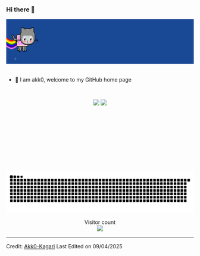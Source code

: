   <h3 id="hi-there">Hi there 👋</h3>
<div align="center">
    <img src="https://raw.githubusercontent.com/Niefee/niefee/master/assets/fly.webp" height="120px">
</div>
<br>
<ul>
<li>🌱 I am akk0, welcome to my GitHub home page</li>
</ul>
<br>
<p align="center" style="height: 180px;">
    <img style="height:10rem" src="https://github-readme-stats.vercel.app/api?username=Akk0-Kagari&amp;bg_color=30,e96443,904e95&amp;title_color=fff&amp;text_color=fff&amp;show_icons=true&amp;theme=radical">
    <img style="height:10rem;" src="https://github-readme-streak-stats.herokuapp.com/?user=Akk0-Kagari&amp;theme=radical&amp;show_icons=true&amp;border=e4e2e2">
</p>
<div align="center">
    <picture align="center">
      <source media="(prefers-color-scheme: dark)" srcset="https://github.com/Akk0-Kagari/Akk0-Kagari/blob/output/github-contribution-grid-snake.svg">
      <source media="(prefers-color-scheme: light)" srcset="https://github.com/Akk0-Kagari/Akk0-Kagari/blob/output/github-contribution-grid-snake.svg">
      <img alt="github contribution grid snake animation" src="https://github.com/Akk0-Kagari/Akk0-Kagari/blob/output/github-contribution-grid-snake.svg">
    </picture>
</div>
<p align="center"> 
  </p><div align="center">Visitor count</div>
  <div align="center">
    <img src="https://profile-counter.glitch.me/Akk0-Kagari/count.svg">
  </div> 
<p></p>
<hr>
<p>Credit: <a href="https://github.com/Akk0-Kagari">Akk0-Kagari</a>
Last Edited on 09/04/2025</p> 
